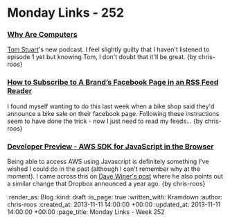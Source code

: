 Monday Links - 252
==================

### [Why Are Computers](http://whyarecomputers.com/)

[Tom Stuart](https://twitter.com/tomstuart)'s new podcast. I feel slightly guilty that I haven't listened to episode 1 yet but knowing Tom, I don't doubt that it'll be great. {by chris-roos}


### [How to Subscribe to A Brand’s Facebook Page in an RSS Feed Reader](http://blogsandpr.com/2013/03/subscribe-to-a-brands-facebook-page-in-an-rss/)

I found myself wanting to do this last week when a bike shop said they'd announce a bike sale on their facebook page. Following these instructions seem to have done the trick - now I just need to read my feeds... {by chris-roos}


### [Developer Preview - AWS SDK for JavaScript in the Browser](http://aws.typepad.com/aws/2013/10/developer-preview-aws-sdk-for-javascript.html)

Being able to access AWS using Javascript is definitely something I've wished I could do in the past (although I can't remember why at the moment). I came across this on [Dave Winer's post](http://scripting.com/2013/11/01/amazonBreaksThroughOnStaticJavascriptApps) where he also points out a similar change that Dropbox announced a year ago. {by chris-roos}


:render_as: Blog
:kind: draft
:is_page: true
:written_with: Kramdown
:author: chris-roos
:created_at: 2013-11-11 14:00:00 +00:00
:updated_at: 2013-11-11 14:00:00 +00:00
:page_title: Monday Links - Week 252

